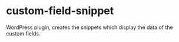 custom-field-snippet
====================

WordPress plugin, creates the snippets which display the data of the custom fields.